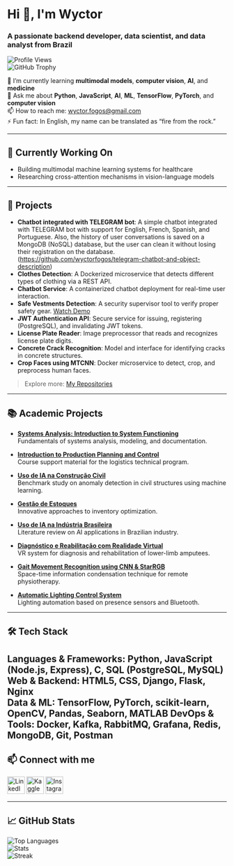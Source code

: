 # Hi 👋, I'm Wyctor

### A passionate backend developer, data scientist, and data analyst from Brazil

![Profile Views](https://komarev.com/ghpvc/?username=wyctorfogos&label=Profile%20views&color=0e75b6&style=flat)  
![GitHub Trophy](https://github-profile-trophy.vercel.app/?username=wyctorfogos)

🌱 I’m currently learning **multimodal models**, **computer vision**, **AI**, and **medicine**  
💬 Ask me about **Python**, **JavaScript**, **AI**, **ML**, **TensorFlow**, **PyTorch**, and **computer vision**  
📫 How to reach me: [wyctor.fogos@gmail.com](mailto:wyctor.fogos@gmail.com)  
⚡ Fun fact: In English, my name can be translated as “fire from the rock.”

---

## 🧠 Currently Working On

- Building multimodal machine learning systems for healthcare
- Researching cross-attention mechanisms in vision-language models

---

## 🚀 Projects
- **Chatbot integrated with TELEGRAM bot**: A simple chatbot integrated with TELEGRAM bot with support for English, French, Spanish, and Portuguese. Also, the history of user conversations is saved on a MongoDB (NoSQL) database, but the user can clean it without losing their registration on the database. (https://github.com/wyctorfogos/telegram-chatbot-and-object-description)
- **Clothes Detection**: A Dockerized microservice that detects different types of clothing via a REST API.  
- **Chatbot Service**: A containerized chatbot deployment for real-time user interaction.  
- **Safe Vestments Detection**: A security supervisor tool to verify proper safety gear. [Watch Demo](https://youtu.be/5-tAZy62vCY)  
- **JWT Authentication API**: Secure service for issuing, registering (PostgreSQL), and invalidating JWT tokens.  
- **License Plate Reader**: Image preprocessor that reads and recognizes license plate digits.  
- **Concrete Crack Recognition**: Model and interface for identifying cracks in concrete structures.  
- **Crop Faces using MTCNN**: Docker microservice to detect, crop, and preprocess human faces.  

> Explore more: [My Repositories](https://github.com/wyctorfogos?tab=repositories)

---

## 📚 Academic Projects

- **[Systems Analysis: Introduction to System Functioning](https://atenaeditora.com.br/catalogo/ebook/analise-de-sistemas-introducao-ao-funcionamento-de-sistemas)**  
  Fundamentals of systems analysis, modeling, and documentation.

- **[Introduction to Production Planning and Control](https://atenaeditora.com.br/catalogo/ebook/introducao-ao-planejamento-e-controle-da-producao-conceitos-e-ferramentas)**  
  Course support material for the logistics technical program.

- **[Uso de IA na Construção Civil](https://ieeexplore.ieee.org/document/10459929)**  
  Benchmark study on anomaly detection in civil structures using machine learning.

- **[Gestão de Estoques](https://www.atenaeditora.com.br/catalogo/ebook/gestao-de-estoques)**  
  Innovative approaches to inventory optimization.

- **[Uso de IA na Indústria Brasileira](https://repositorio.ifes.edu.br/handle/123456789/3734)**  
  Literature review on AI applications in Brazilian industry.

- **[Diagnóstico e Reabilitação com Realidade Virtual](https://doi.org/10.1016/j.artmed.2023.102612)**  
  VR system for diagnosis and rehabilitation of lower-limb amputees.

- **[Gait Movement Recognition using CNN & StarRGB](https://doi.org/10.1109/ICECCME52200.2021.9590936)**  
  Space-time information condensation technique for remote physiotherapy.

- **[Automatic Lighting Control System](https://sodebras.com.br/edicoes/N163.pdf)**  
  Lighting automation based on presence sensors and Bluetooth.

---

## 🛠️ Tech Stack

**Languages & Frameworks:** Python, JavaScript (Node.js, Express), C, SQL (PostgreSQL, MySQL)  
**Web & Backend:** HTML5, CSS, Django, Flask, Nginx  
**Data & ML:** TensorFlow, PyTorch, scikit-learn, OpenCV, Pandas, Seaborn, MATLAB
**DevOps & Tools:** Docker, Kafka, RabbitMQ, Grafana, Redis, MongoDB, Git, Postman  
---

## 📫 Connect with me

<p align="left">
  <a href="https://linkedin.com/in/wyctorfogosdar" target="_blank" rel="noreferrer"><img src="https://raw.githubusercontent.com/rahuldkjain/github-profile-readme-generator/master/src/images/icons/Social/linked-in-alt.svg" alt="LinkedIn" width="40" height="40"/></a>
  <a href="https://kaggle.com/wyctorfogos" target="_blank" rel="noreferrer"><img src="https://raw.githubusercontent.com/rahuldkjain/github-profile-readme-generator/master/src/images/icons/Social/kaggle.svg" alt="Kaggle" width="40" height="40"/></a>
  <a href="https://instagram.com/wyctor.fogos" target="_blank" rel="noreferrer"><img src="https://raw.githubusercontent.com/rahuldkjain/github-profile-readme-generator/master/src/images/icons/Social/instagram.svg" alt="Instagram" width="40" height="40"/></a>
</p>

---

## 📈 GitHub Stats

![Top Languages](https://github-readme-stats.vercel.app/api/top-langs?username=wyctorfogos&show_icons=true&locale=en&layout=compact)  
![Stats](https://github-readme-stats.vercel.app/api?username=wyctorfogos&show_icons=true&locale=en)  
![Streak](https://github-readme-streak-stats.herokuapp.com/?user=wyctorfogos)

